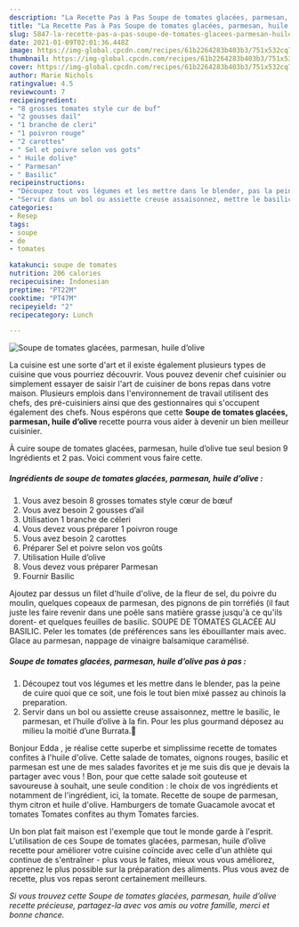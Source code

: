 ```yaml
---
description: "La Recette Pas à Pas Soupe de tomates glacées, parmesan, huile d’olive"
title: "La Recette Pas à Pas Soupe de tomates glacées, parmesan, huile d’olive"
slug: 5847-la-recette-pas-a-pas-soupe-de-tomates-glacees-parmesan-huile-dolive
date: 2021-01-09T02:01:36.448Z
image: https://img-global.cpcdn.com/recipes/61b2264283b403b3/751x532cq70/soupe-de-tomates-glacees-parmesan-huile-dolive-photo-principale-de-la-recette.jpg
thumbnail: https://img-global.cpcdn.com/recipes/61b2264283b403b3/751x532cq70/soupe-de-tomates-glacees-parmesan-huile-dolive-photo-principale-de-la-recette.jpg
cover: https://img-global.cpcdn.com/recipes/61b2264283b403b3/751x532cq70/soupe-de-tomates-glacees-parmesan-huile-dolive-photo-principale-de-la-recette.jpg
author: Marie Nichols
ratingvalue: 4.5
reviewcount: 7
recipeingredient:
- "8 grosses tomates style cur de buf"
- "2 gousses dail"
- "1 branche de cleri"
- "1 poivron rouge"
- "2 carottes"
- " Sel et poivre selon vos gots"
- " Huile dolive"
- " Parmesan"
- " Basilic"
recipeinstructions:
- "Découpez tout vos légumes et les mettre dans le blender, pas la peine de cuire quoi que ce soit, une fois le tout bien mixé passez au chinois la preparation."
- "Servir dans un bol ou assiette creuse assaisonnez, mettre le basilic, le parmesan, et l’huile d’olive à la fin. Pour les plus gourmand déposez au milieu la moitié d’une Burrata.🤗"
categories:
- Resep
tags:
- soupe
- de
- tomates

katakunci: soupe de tomates 
nutrition: 206 calories
recipecuisine: Indonesian
preptime: "PT22M"
cooktime: "PT47M"
recipeyield: "2"
recipecategory: Lunch

---
```



![Soupe de tomates glacées, parmesan, huile d’olive](https://img-global.cpcdn.com/recipes/61b2264283b403b3/751x532cq70/soupe-de-tomates-glacees-parmesan-huile-dolive-photo-principale-de-la-recette.jpg)

La cuisine est une sorte d'art et il existe également plusieurs types de cuisine que vous pourriez découvrir. Vous pouvez devenir chef cuisinier ou simplement essayer de saisir l'art de cuisiner de bons repas dans votre maison. Plusieurs emplois dans l'environnement de travail utilisent des chefs, des pré-cuisiniers ainsi que des gestionnaires qui s'occupent également des chefs. Nous espérons que cette <strong> Soupe de tomates glacées, parmesan, huile d’olive </strong> recette pourra vous aider à devenir un bien meilleur cuisinier.

<!--inarticleads1-->

À cuire soupe de tomates glacées, parmesan, huile d’olive tue seul besion 9 Ingrédients et 2 pas. Voici comment vous faire cette.

##### Ingrédients de soupe de tomates glacées, parmesan, huile d’olive :

1. Vous avez besoin 8 grosses tomates style cœur de bœuf
1. Vous avez besoin 2 gousses d’ail
1. Utilisation 1 branche de céleri
1. Vous devez vous préparer 1 poivron rouge
1. Vous avez besoin 2 carottes
1. Préparer  Sel et poivre selon vos goûts
1. Utilisation  Huile d’olive
1. Vous devez vous préparer  Parmesan
1. Fournir  Basilic


Ajoutez par dessus un filet d&#39;huile d&#39;olive, de la fleur de sel, du poivre du moulin, quelques copeaux de parmesan, des pignons de pin torréfiés (il faut juste les faire revenir dans une poêle sans matière grasse jusqu&#39;à ce qu&#39;ils dorent- et quelques feuilles de basilic. SOUPE DE TOMATES GLACÉE AU BASILIC. Peler les tomates (de préférences sans les ébouillanter mais avec. Glace au parmesan, nappage de vinaigre balsamique caramélisé. 

<!--inarticleads2-->

##### Soupe de tomates glacées, parmesan, huile d’olive pas à pas :

1. Découpez tout vos légumes et les mettre dans le blender, pas la peine de cuire quoi que ce soit, une fois le tout bien mixé passez au chinois la preparation.
1. Servir dans un bol ou assiette creuse assaisonnez, mettre le basilic, le parmesan, et l’huile d’olive à la fin. Pour les plus gourmand déposez au milieu la moitié d’une Burrata.🤗


Bonjour Edda , je réalise cette superbe et simplissime recette de tomates confites à l&#39;huile d&#39;olive. Cette salade de tomates, oignons rouges, basilic et parmesan est une de mes salades favorites et je me suis dis que je devais la partager avec vous ! Bon, pour que cette salade soit gouteuse et savoureuse à souhait, une seule condition : le choix de vos ingrédients et notamment de l&#39;ingrédient, ici, la tomate. Recette de soupe de parmesan, thym citron et huile d&#39;olive. Hamburgers de tomate Guacamole avocat et tomates Tomates confites au thym Tomates farcies. 

<!--inarticleads1-->

<p>
Un bon plat fait maison est l'exemple que tout le monde garde à l'esprit. L'utilisation de ces Soupe de tomates glacées, parmesan, huile d’olive recette pour améliorer votre cuisine coïncide avec celle d'un athlète qui continue de s'entraîner - plus vous le faites, mieux vous vous améliorez, apprenez le plus possible sur la préparation des aliments. Plus vous avez de recette, plus vos repas seront certainement meilleurs.
</p>

<p>
<i>Si vous trouvez cette Soupe de tomates glacées, parmesan, huile d’olive recette précieuse, partagez-la avec vos amis ou votre famille, merci et bonne chance.</i>
</p>
